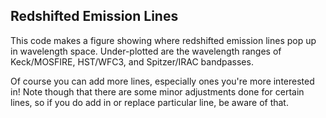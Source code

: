 ## Redshifted Emission Lines
This code makes a figure showing where redshifted emission lines pop up
in wavelength space. Under-plotted are the wavelength ranges of Keck/MOSFIRE,
HST/WFC3, and Spitzer/IRAC bandpasses.

Of course you can add more lines, especially ones you're more interested in!
Note though that there are some minor adjustments done for certain lines,
so if you do add in or replace particular line, be aware of that.
